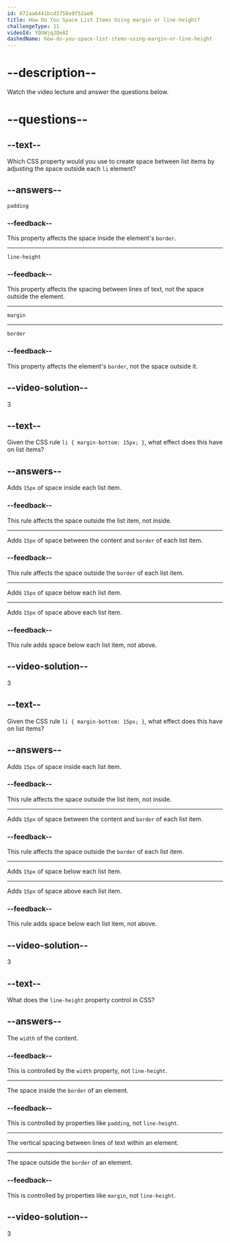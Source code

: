 ```yaml
---
id: 672aa6441bcd3758e9f52ae0
title: How Do You Space List Items Using margin or line-height?
challengeType: 11
videoId: YQUWjqJQeAI
dashedName: how-do-you-space-list-items-using-margin-or-line-height
---
```


# --description--

Watch the video lecture and answer the questions below.

# --questions--

## --text--

Which CSS property would you use to create space between list items by adjusting the space outside each `li` element?

## --answers--

`padding`

### --feedback--

This property affects the space inside the element's `border`.

---

`line-height`

### --feedback--

This property affects the spacing between lines of text, not the space outside the element.

---

`margin`

---

`border`

### --feedback--

This property affects the element's `border`, not the space outside it.

## --video-solution--

3

## --text--

Given the CSS rule `li { margin-bottom: 15px; }`, what effect does this have on list items?

## --answers--

Adds `15px` of space inside each list item.

### --feedback--

This rule affects the space outside the list item, not inside.

---

Adds `15px` of space between the content and `border` of each list item.

### --feedback--

This rule affects the space outside the `border` of each list item.

---

Adds `15px` of space below each list item.

---

Adds `15px` of space above each list item.

### --feedback--

This rule adds space below each list item, not above.

## --video-solution--

3

## --text--

Given the CSS rule `li { margin-bottom: 15px; }`, what effect does this have on list items?

## --answers--

Adds `15px` of space inside each list item.

### --feedback--

This rule affects the space outside the list item, not inside.

---

Adds `15px` of space between the content and `border` of each list item.

### --feedback--

This rule affects the space outside the `border` of each list item.

---

Adds `15px` of space below each list item.

---

Adds `15px` of space above each list item.

### --feedback--

This rule adds space below each list item, not above.

## --video-solution--

3

## --text--

What does the `line-height` property control in CSS?

## --answers--

The `width` of the content.

### --feedback--

This is controlled by the `width` property, not `line-height`.

---

The space inside the `border` of an element.

### --feedback--

This is controlled by properties like `padding`, not `line-height`.

---

The vertical spacing between lines of text within an element.

---

The space outside the `border` of an element.

### --feedback--

This is controlled by properties like `margin`, not `line-height`.

## --video-solution--

3
